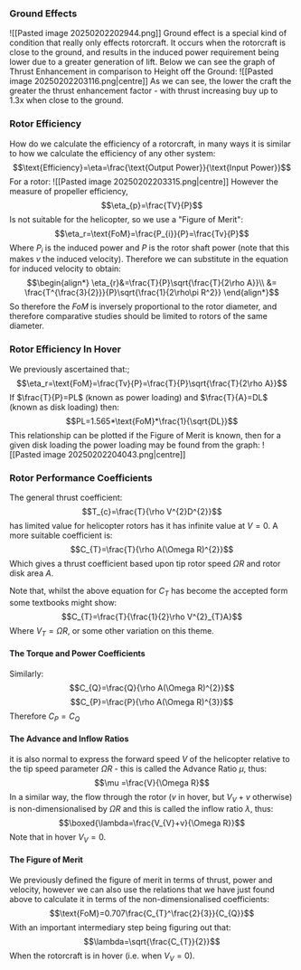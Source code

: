 ### Ground Effects
![[Pasted image 20250202202944.png]]
Ground effect is a special kind of condition that really only effects rotorcraft. It occurs when the rotorcraft is close to the ground, and results in the induced power requirement being lower due to a greater generation of lift.
Below we can see the graph of Thrust Enhancement in comparison to Height off the Ground:
![[Pasted image 20250202203116.png|centre]]
As we can see, the lower the craft the greater the thrust enhancement factor - with thrust increasing buy up to 1.3x when close to the ground.
### Rotor Efficiency
How do we calculate the efficiency of a rotorcraft, in many ways it is similar to how we calculate the efficiency of any other system:
$$\text{Efficiency}=\eta=\frac{\text{Output Power}}{\text{Input Power}}$$
For a rotor:
![[Pasted image 20250202203315.png|centre]]
However the measure of propeller efficiency,
$$\eta_{p}=\frac{TV}{P}$$
Is not suitable for the helicopter, so we use a "Figure of Merit":
$$\eta_r=\text{FoM}=\frac{P_{i}}{P}=\frac{Tv}{P}$$
Where $P_{i}$ is the induced power and $P$ is the rotor shaft power (note that this makes $v$ the induced velocity).
Therefore we can substitute in the equation for induced velocity to obtain:
$$\begin{align*}
\eta_{r}&=\frac{T}{P}\sqrt{\frac{T}{2\rho A}}\\
&= \frac{T^{\frac{3}{2}}}{P}\sqrt{\frac{1}{2\rho\pi R^2}}
\end{align*}$$
So therefore the $FoM$ is inversely proportional to the rotor diameter, and therefore comparative studies should be limited to rotors of the same diameter.
### Rotor Efficiency In Hover
We previously ascertained that:;
$$\eta_r=\text{FoM}=\frac{Tv}{P}=\frac{T}{P}\sqrt{\frac{T}{2\rho A}}$$
If $\frac{T}{P}=PL$ (known as power loading) and $\frac{T}{A}=DL$ (known as disk loading) then:
$$PL=1.565*\text{FoM}*\frac{1}{\sqrt{DL}}$$
This relationship can be plotted if the Figure of Merit is known, then for a given disk loading the power loading may be found from the graph:
![[Pasted image 20250202204043.png|centre]]
### Rotor Performance Coefficients
The general thrust coefficient:
$$T_{c}=\frac{T}{\rho V^{2}D^{2}}$$
has limited value for helicopter rotors has it has infinite value at $V=0$.
A more suitable coefficient is:
$$C_{T}=\frac{T}{\rho A(\Omega R)^{2}}$$
Which gives a thrust coefficient based upon tip rotor speed $\Omega R$ and rotor disk area $A$.

Note that, whilst the above equation for $C_{T}$ has become the accepted form some textbooks might show:
$$C_{T}=\frac{T}{\frac{1}{2}\rho V^{2}_{T}A}$$
Where $V_{T}=\Omega R$, or some other variation on this theme.
#### The Torque and Power Coefficients
Similarly:
$$C_{Q}=\frac{Q}{\rho A(\Omega R)^{2}}$$
$$C_{P}=\frac{P}{\rho A(\Omega R)^{3}}$$
Therefore $C_{P}=C_{Q}$
#### The Advance and Inflow Ratios
it is also normal to express the forward speed $V$ of the helicopter relative to the tip speed parameter $\Omega R$ - this is called the Advance Ratio $\mu$, thus:
$$\mu =\frac{V}{\Omega R}$$
In a similar way, the flow through the rotor ($v$ in hover, but $V_{V}+v$ otherwise) is non-dimensionalised by $\Omega R$ and this is called the inflow ratio $\lambda$, thus:
$$\boxed{\lambda=\frac{V_{V}+v}{\Omega R}}$$
Note that in hover $V_{V}=0$.
#### The Figure of Merit
We previously defined the figure of merit in terms of thrust, power and velocity, however we can also use the relations that we have just found above to calculate it in terms of the non-dimensionalised coefficients:
$$\text{FoM}=0.707\frac{C_{T}^\frac{2}{3}}{C_{Q}}$$
With an important intermediary step being figuring out that:
$$\lambda=\sqrt{\frac{C_{T}}{2}}$$
When the rotorcraft is in hover (i.e. when $V_{V}=0)$.
